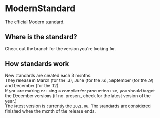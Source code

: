# ModernStandard
The official Modern standard.
## Where is the standard?
Check out the branch for the version you're looking for.
## How standards work
New standards are created each 3 months.  
They release in March (for the .3), June (for the .6), September (for the .9) and December (for the .12)  
If you are making or using a compiler for production use, you should target the December versions (if not present, check for the latest version of the year.)  
The latest version is currently the ``2021.06``. The standards are considered finished when the month of the release ends.